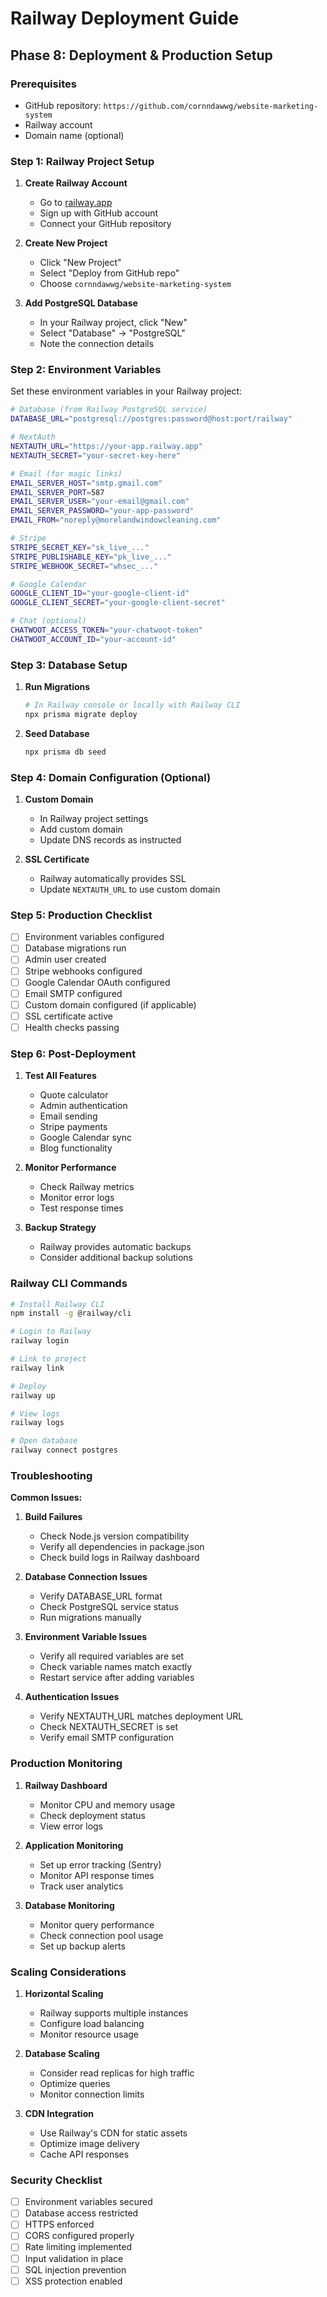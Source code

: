 # Railway Deployment Guide

## Phase 8: Deployment & Production Setup

### Prerequisites
- GitHub repository: `https://github.com/cornndawwg/website-marketing-system`
- Railway account
- Domain name (optional)

### Step 1: Railway Project Setup

1. **Create Railway Account**
   - Go to [railway.app](https://railway.app)
   - Sign up with GitHub account
   - Connect your GitHub repository

2. **Create New Project**
   - Click "New Project"
   - Select "Deploy from GitHub repo"
   - Choose `cornndawwg/website-marketing-system`

3. **Add PostgreSQL Database**
   - In your Railway project, click "New"
   - Select "Database" → "PostgreSQL"
   - Note the connection details

### Step 2: Environment Variables

Set these environment variables in your Railway project:

```bash
# Database (from Railway PostgreSQL service)
DATABASE_URL="postgresql://postgres:password@host:port/railway"

# NextAuth
NEXTAUTH_URL="https://your-app.railway.app"
NEXTAUTH_SECRET="your-secret-key-here"

# Email (for magic links)
EMAIL_SERVER_HOST="smtp.gmail.com"
EMAIL_SERVER_PORT=587
EMAIL_SERVER_USER="your-email@gmail.com"
EMAIL_SERVER_PASSWORD="your-app-password"
EMAIL_FROM="noreply@morelandwindowcleaning.com"

# Stripe
STRIPE_SECRET_KEY="sk_live_..."
STRIPE_PUBLISHABLE_KEY="pk_live_..."
STRIPE_WEBHOOK_SECRET="whsec_..."

# Google Calendar
GOOGLE_CLIENT_ID="your-google-client-id"
GOOGLE_CLIENT_SECRET="your-google-client-secret"

# Chat (optional)
CHATWOOT_ACCESS_TOKEN="your-chatwoot-token"
CHATWOOT_ACCOUNT_ID="your-account-id"
```

### Step 3: Database Setup

1. **Run Migrations**
   ```bash
   # In Railway console or locally with Railway CLI
   npx prisma migrate deploy
   ```

2. **Seed Database**
   ```bash
   npx prisma db seed
   ```

### Step 4: Domain Configuration (Optional)

1. **Custom Domain**
   - In Railway project settings
   - Add custom domain
   - Update DNS records as instructed

2. **SSL Certificate**
   - Railway automatically provides SSL
   - Update `NEXTAUTH_URL` to use custom domain

### Step 5: Production Checklist

- [ ] Environment variables configured
- [ ] Database migrations run
- [ ] Admin user created
- [ ] Stripe webhooks configured
- [ ] Google Calendar OAuth configured
- [ ] Email SMTP configured
- [ ] Custom domain configured (if applicable)
- [ ] SSL certificate active
- [ ] Health checks passing

### Step 6: Post-Deployment

1. **Test All Features**
   - Quote calculator
   - Admin authentication
   - Email sending
   - Stripe payments
   - Google Calendar sync
   - Blog functionality

2. **Monitor Performance**
   - Check Railway metrics
   - Monitor error logs
   - Test response times

3. **Backup Strategy**
   - Railway provides automatic backups
   - Consider additional backup solutions

### Railway CLI Commands

```bash
# Install Railway CLI
npm install -g @railway/cli

# Login to Railway
railway login

# Link to project
railway link

# Deploy
railway up

# View logs
railway logs

# Open database
railway connect postgres
```

### Troubleshooting

**Common Issues:**

1. **Build Failures**
   - Check Node.js version compatibility
   - Verify all dependencies in package.json
   - Check build logs in Railway dashboard

2. **Database Connection Issues**
   - Verify DATABASE_URL format
   - Check PostgreSQL service status
   - Run migrations manually

3. **Environment Variable Issues**
   - Verify all required variables are set
   - Check variable names match exactly
   - Restart service after adding variables

4. **Authentication Issues**
   - Verify NEXTAUTH_URL matches deployment URL
   - Check NEXTAUTH_SECRET is set
   - Verify email SMTP configuration

### Production Monitoring

1. **Railway Dashboard**
   - Monitor CPU and memory usage
   - Check deployment status
   - View error logs

2. **Application Monitoring**
   - Set up error tracking (Sentry)
   - Monitor API response times
   - Track user analytics

3. **Database Monitoring**
   - Monitor query performance
   - Check connection pool usage
   - Set up backup alerts

### Scaling Considerations

1. **Horizontal Scaling**
   - Railway supports multiple instances
   - Configure load balancing
   - Monitor resource usage

2. **Database Scaling**
   - Consider read replicas for high traffic
   - Optimize queries
   - Monitor connection limits

3. **CDN Integration**
   - Use Railway's CDN for static assets
   - Optimize image delivery
   - Cache API responses

### Security Checklist

- [ ] Environment variables secured
- [ ] Database access restricted
- [ ] HTTPS enforced
- [ ] CORS configured properly
- [ ] Rate limiting implemented
- [ ] Input validation in place
- [ ] SQL injection prevention
- [ ] XSS protection enabled
